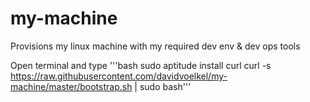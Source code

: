 # my-machine
Provisions my linux machine with my required dev env &amp; dev ops tools

Open terminal and type
'''bash
sudo aptitude install curl
curl -s https://raw.githubusercontent.com/davidvoelkel/my-machine/master/bootstrap.sh | sudo bash'''
